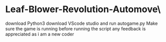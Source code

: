 # Leaf-Blower-Revolution-Automove\
download Python3
download VScode studio and run autogame.py
Make sure the game is running before running the script
any feedback is appreciated as i am a new coder
